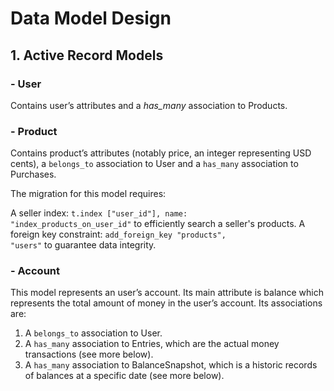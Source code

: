 # Data Model Design

## 1. Active Record Models

### - User

Contains user’s attributes and a *has_many* association to Products.

### - Product

Contains product’s attributes (notably price, an integer representing USD cents), a <code>belongs_to</code> association to User and a <code>has_many</code> association to Purchases.

The migration for this model requires:

A seller index: <code>t.index ["user_id"], name: "index_products_on_user_id"</code> to efficiently search a seller's products.
A foreign key constraint: <code>add_foreign_key "products", "users"</code> to guarantee data integrity.

### - Account

This model represents an user’s account. Its main attribute is balance which represents the total amount of money in the user’s account. Its associations are:

1. A <code>belongs_to</code> association to User.
2. A <code>has_many</code> association to Entries, which are the actual money transactions (see more below).
3. A <code>has_many</code> association to BalanceSnapshot, which is a historic records of balances at a specific date (see more below).

